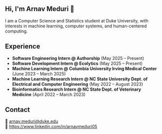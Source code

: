 ## Hi, I'm Arnav Meduri 👋

I am a Computer Science and Statistics student at Duke University, with interests in machine learning, computer systems, and human-centered computing.


## Experience

- **Software Engineering Intern @ Authorship** (May 2025 – Present)  
- **Software Development Intern @ Ecolytics** (May 2025 – Present)  
- **Machine Learning Intern @ Columbia University Irving Medical Center** (June 2023 – March 2025)  
- **Machine Learning Research Intern @ NC State University Dept. of Electrical and Computer Engineering** (May 2022 – August 2023)  
- **Bioinformatics Research Intern @ NC State Dept. of Veterinary Medicine** (April 2022 – March 2023)

## Contact

📧 arnav.meduri@duke.edu  
💼 https://www.linkedin.com/in/arnavmeduri05
